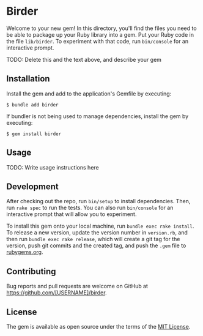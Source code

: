 # Birder

Welcome to your new gem! In this directory, you'll find the files you need to be able to package up your Ruby library into a gem. Put your Ruby code in the file `lib/birder`. To experiment with that code, run `bin/console` for an interactive prompt.

TODO: Delete this and the text above, and describe your gem

## Installation

Install the gem and add to the application's Gemfile by executing:

    $ bundle add birder

If bundler is not being used to manage dependencies, install the gem by executing:

    $ gem install birder

## Usage

TODO: Write usage instructions here

## Development

After checking out the repo, run `bin/setup` to install dependencies. Then, run `rake spec` to run the tests. You can also run `bin/console` for an interactive prompt that will allow you to experiment.

To install this gem onto your local machine, run `bundle exec rake install`. To release a new version, update the version number in `version.rb`, and then run `bundle exec rake release`, which will create a git tag for the version, push git commits and the created tag, and push the `.gem` file to [rubygems.org](https://rubygems.org).

## Contributing

Bug reports and pull requests are welcome on GitHub at https://github.com/[USERNAME]/birder.

## License

The gem is available as open source under the terms of the [MIT License](https://opensource.org/licenses/MIT).
